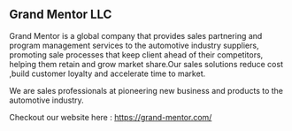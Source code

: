 ## Grand Mentor LLC

Grand Mentor is a global company that provides sales partnering and program management services to the automotive industry suppliers, promoting sale processes that keep client ahead of their competitors, helping them retain and grow market share.Our sales solutions reduce cost ,build customer loyalty and accelerate time to market.

We are sales professionals at pioneering new business and products to the automotive industry.

Checkout our website here : https://grand-mentor.com/
